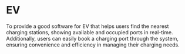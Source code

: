# EV
To provide a good software for EV that helps users find the nearest charging stations, showing available and occupied ports in real-time. Additionally, users can easily book a charging port through the system, ensuring convenience and efficiency in managing their charging needs.
